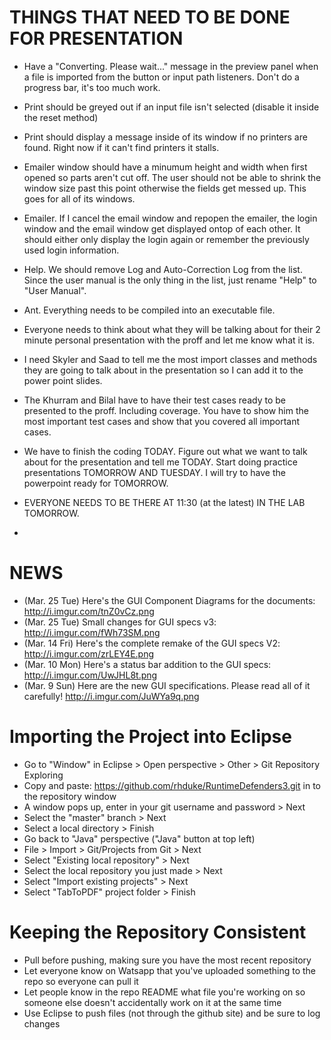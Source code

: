 THINGS THAT NEED TO BE DONE FOR PRESENTATION
===========================

- Have a "Converting. Please wait..." message in the preview panel when a file is imported from the button or input path listeners. Don't do a progress bar, it's too much work.
- Print should be greyed out if an input file isn't selected (disable it inside the reset method)
- Print should display a message inside of its window if no printers are found. Right now if it can't find printers it stalls.
- Emailer window should have a minumum height and width when first opened so parts aren't cut off. The user should not be able to shrink the window size past this point otherwise the fields get messed up. This goes for all of its windows.
- Emailer. If I cancel the email window and repopen the emailer, the login window and the email window get displayed ontop of each other. It should either only display the login again or remember the previously used login information.
- Help. We should remove Log and Auto-Correction Log from the list. Since the user manual is the only thing in the list, just rename "Help" to "User Manual".
- Ant. Everything needs to be compiled into an executable file.  

- Everyone needs to think about what they will be talking about for their 2 minute personal presentation with the proff and let me know what it is.
- I need Skyler and Saad to tell me the most import classes and methods they are going to talk about in the presentation so I can add it to the power point slides.
- The Khurram and Bilal have to have their test cases ready to be presented to the proff. Including coverage. You have to show him the most important test cases and show that you covered all important cases.
- We have to finish the coding TODAY. Figure out what we want to talk about for the presentation and tell me TODAY. Start doing practice presentations TOMORROW AND TUESDAY. I will try to have the powerpoint ready for TOMORROW.
- EVERYONE NEEDS TO BE THERE AT 11:30 (at the latest) IN THE LAB TOMORROW.
- 
NEWS
=================

- (Mar. 25 Tue) Here's the GUI Component Diagrams for the documents: http://i.imgur.com/tnZ0vCz.png
- (Mar. 25 Tue) Small changes for GUI specs v3: http://i.imgur.com/fWh73SM.png
- (Mar. 14 Fri) Here's the complete remake of the GUI specs V2: http://i.imgur.com/zrLEY4E.png
- (Mar. 10 Mon) Here's a status bar addition to the GUI specs: http://i.imgur.com/UwJHL8t.png
- (Mar. 9 Sun) Here are the new GUI specifications. Please read all of it carefully! http://i.imgur.com/JuWYa9q.png

Importing the Project into Eclipse
==

- Go to "Window" in Eclipse > Open perspective > Other > Git Repository Exploring
- Copy and paste: https://github.com/rhduke/RuntimeDefenders3.git in to the repository window
- A window pops up, enter in your git username and password > Next
- Select the "master" branch > Next
- Select a local directory > Finish
- Go back to "Java" perspective ("Java" button at top left)
- File > Import > Git/Projects from Git > Next
- Select "Existing local repository" > Next
- Select the local repository you just made > Next
- Select "Import existing projects" > Next
- Select "TabToPDF" project folder > Finish

Keeping the Repository Consistent
==

- Pull before pushing, making sure you have the most recent repository
- Let everyone know on Watsapp that you've uploaded something to the repo so everyone can pull it
- Let people know in the repo README what file you're working on so someone else doesn't accidentally work on it at the same time
- Use Eclipse to push files (not through the github site) and be sure to log changes
